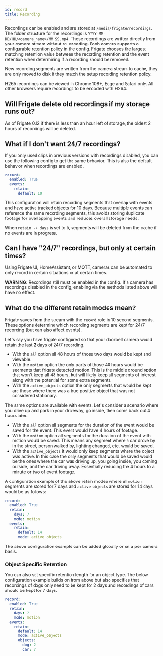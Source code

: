 ```yaml
---
id: record
title: Recording
---
```


Recordings can be enabled and are stored at `/media/frigate/recordings`. The folder structure for the recordings is `YYYY-MM-DD/HH/<camera_name>/MM.SS.mp4`. These recordings are written directly from your camera stream without re-encoding. Each camera supports a configurable retention policy in the config. Frigate chooses the largest matching retention value between the recording retention and the event retention when determining if a recording should be removed.

New recording segments are written from the camera stream to cache, they are only moved to disk if they match the setup recording retention policy.

H265 recordings can be viewed in Chrome 108+, Edge and Safari only. All other browsers require recordings to be encoded with H264.

## Will Frigate delete old recordings if my storage runs out?

As of Frigate 0.12 if there is less than an hour left of storage, the oldest 2 hours of recordings will be deleted.

## What if I don't want 24/7 recordings?

If you only used clips in previous versions with recordings disabled, you can use the following config to get the same behavior. This is also the default behavior when recordings are enabled.

```yaml
record:
  enabled: True
  events:
    retain:
      default: 10
```

This configuration will retain recording segments that overlap with events and have active tracked objects for 10 days. Because multiple events can reference the same recording segments, this avoids storing duplicate footage for overlapping events and reduces overall storage needs.

When `retain -> days` is set to `0`, segments will be deleted from the cache if no events are in progress.

## Can I have "24/7" recordings, but only at certain times?

Using Frigate UI, HomeAssistant, or MQTT, cameras can be automated to only record in certain situations or at certain times.

**WARNING**: Recordings still must be enabled in the config. If a camera has recordings disabled in the config, enabling via the methods listed above will have no effect.

## What do the different retain modes mean?

Frigate saves from the stream with the `record` role in 10 second segments. These options determine which recording segments are kept for 24/7 recording (but can also affect events).

Let's say you have frigate configured so that your doorbell camera would retain the last **2** days of 24/7 recording.
- With the `all` option all 48 hours of those two days would be kept and viewable.
- With the `motion` option the only parts of those 48 hours would be segments that frigate detected motion. This is the middle ground option that won't keep all 48 hours, but will likely keep all segments of interest along with the potential for some extra segments.
- With the `active_objects` option the only segments that would be kept are those where there was a true positive object that was not considered stationary.

The same options are available with events. Let's consider a scenario where you drive up and park in your driveway, go inside, then come back out 4 hours later.
- With the `all` option all segments for the duration of the event would be saved for the event. This event would have 4 hours of footage.
- With the `motion` option all segments for the duration of the event with motion would be saved. This means any segment where a car drove by in the street, person walked by, lighting changed, etc. would be saved.
- With the `active_objects` it would only keep segments where the object was active. In this case the only segments that would be saved would be the ones where the car was driving up, you going inside, you coming outside, and the car driving away. Essentially reducing the 4 hours to a minute or two of event footage.

A configuration example of the above retain modes where all `motion` segments are stored for 7 days and `active objects` are stored for 14 days would be as follows:
```yaml
record:
  enabled: True
  retain:
    days: 7
    mode: motion
  events:
    retain:
      default: 14
      mode: active_objects
```
The above configuration example can be added globally or on a per camera basis.

### Object Specific Retention

You can also set specific retention length for an object type. The below configuration example builds on from above but also specifies that recordings of dogs only need to be kept for 2 days and recordings of cars should be kept for 7 days.
```yaml
record:
  enabled: True
  retain:
    days: 7
    mode: motion
  events:
    retain:
      default: 14
      mode: active_objects
      objects:
        dog: 2
        car: 7
```
